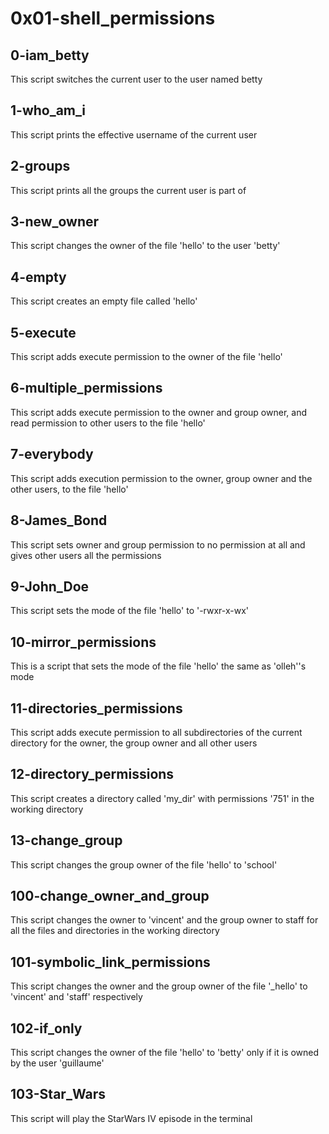 # 0x01-shell_permissions
## 0-iam_betty
This script switches the current user to the user named betty
## 1-who_am_i
This script prints the effective username of the current user
## 2-groups
This script prints all the groups the current user is part of
## 3-new_owner
This script changes the owner of the file 'hello' to the user 'betty'
## 4-empty
This script creates an empty file called 'hello'
## 5-execute
This script adds execute permission to the owner of the file 'hello'
## 6-multiple_permissions
This script adds execute permission to the owner and group owner, and read permission to other users to the file 'hello'
## 7-everybody
This script adds execution permission to the owner, group owner and the other users, to the file 'hello'
## 8-James_Bond
This script sets owner and group permission to no permission at all and gives other users all the permissions
## 9-John_Doe
This script sets the mode of the file 'hello' to '-rwxr-x-wx'
## 10-mirror_permissions
This is a script that sets the mode of the file 'hello' the same as 'olleh''s mode
## 11-directories_permissions
This script adds execute permission to all subdirectories of the current directory for the owner, the group owner and all other users
## 12-directory_permissions
This script creates a directory called 'my_dir' with permissions '751' in the working directory
## 13-change_group
This script changes the group owner of the file 'hello' to 'school'
## 100-change_owner_and_group
This script changes the owner to 'vincent' and the group owner to staff for all the files and directories in the working directory
## 101-symbolic_link_permissions
This script changes the owner and the group owner of the file '_hello' to 'vincent' and 'staff' respectively
## 102-if_only
This script changes the owner of the file 'hello' to 'betty' only if it is owned by the user 'guillaume'
## 103-Star_Wars
This script will play the StarWars IV episode in the terminal
